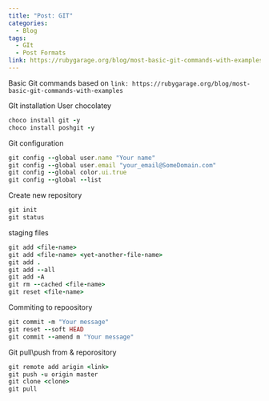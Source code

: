 ```yaml
---
title: "Post: GIT"
categories:
  - Blog
tags:
  - GIt
  - Post Formats
link: https://rubygarage.org/blog/most-basic-git-commands-with-examples
---
```


Basic Git commands
based on `link: https://rubygarage.org/blog/most-basic-git-commands-with-examples`

GIt installation
User chocolatey

```ruby
choco install git -y
choco install poshgit -y
```

Git configuration

```ruby
git config --global user.name "Your name"
git config --global user.email "your_email@SomeDomain.com"
git config --global color.ui.true
git config --global --list
```

Create new repository

```ruby
git init
git status
```

staging files

```ruby
git add <file-name>
git add <file-name> <yet-another-file-name>
git add .
git add --all
git add -A
git rm --cached <file-name>
git reset <file-name>
```

Commiting to repoository

```ruby
git commit -m "Your message"
git reset --soft HEAD
git commit --amend m "Your message"
```

Git pull\push from & reporository

```ruby
git remote add arigin <link>
git push -u origin master
git clone <clone>
git pull
```